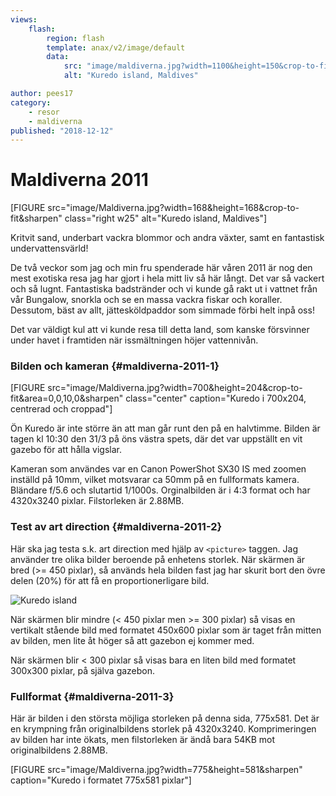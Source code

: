 ```yaml
---
views:
    flash:
        region: flash
        template: anax/v2/image/default
        data:
            src: "image/maldiverna.jpg?width=1100&height=150&crop-to-fit"
            alt: "Kuredo island, Maldives"

author: pees17
category:
    - resor
    - maldiverna
published: "2018-12-12"
---
```

Maldiverna 2011
==================================
[FIGURE src="image/Maldiverna.jpg?width=168&height=168&crop-to-fit&sharpen" class="right w25" alt="Kuredo island, Maldives"]

Kritvit sand, underbart vackra blommor och andra växter, samt en fantastisk undervattensvärld!

<!--more-->

De två veckor som jag och min fru spenderade här våren 2011 är nog den mest exotiska resa jag har gjort i hela mitt liv så här långt. Det var så vackert och så lugnt. Fantastiska badstränder och vi kunde gå rakt ut i vattnet från vår Bungalow, snorkla och se en massa vackra fiskar och koraller. Dessutom, bäst av allt, jättesköldpaddor som simmade förbi helt inpå oss!

Det var väldigt kul att vi kunde resa till detta land, som kanske försvinner under havet i framtiden när issmältningen höjer vattennivån.

### Bilden och kameran {#maldiverna-2011-1}

[FIGURE src="image/Maldiverna.jpg?width=700&height=204&crop-to-fit&area=0,0,10,0&sharpen" class="center" caption="Kuredo i 700x204, centrerad och croppad"]

Ön Kuredo är inte större än att man går runt den på en halvtimme. Bilden är tagen kl 10:30 den 31/3 på öns västra spets, där det var uppställt en vit gazebo för att hålla vigslar.

Kameran som användes var en Canon PowerShot SX30 IS med zoomen inställd på 10mm, vilket motsvarar ca 50mm på en fullformats kamera. Bländare f/5.6 och slutartid 1/1000s. Orginalbilden är i 4:3 format och har 4320x3240 pixlar. Filstorleken är 2.88MB.

### Test av art direction {#maldiverna-2011-2}
Här ska jag testa s.k. art direction med hjälp av `<picture>` taggen. Jag använder tre olika bilder beroende på enhetens storlek. När skärmen är bred (>= 450 pixlar), så används hela bilden fast jag har skurit bort den övre delen (20%) för att få en proportionerligare bild.

<picture>
    <source media="(min-width: 450px)" srcset="../image/Maldiverna.jpg?width=775&height=465&crop-to-fit&area=20,0,0,0&sharpen">
    <source media="(min-width: 300px)" srcset="../image/Maldiverna.jpg?width=450&height=600&crop-to-fit&area=20,0,0,20&sharpen">
    <img src="image/Maldiverna.jpg?width=300&height=300&crop-to-fit&area=23,50,27,0&sharpen" alt="Kuredo island">
</picture>

När skärmen blir mindre (< 450 pixlar men >= 300 pixlar) så visas en vertikalt stående bild med formatet 450x600 pixlar som är taget från mitten av bilden, men lite åt höger så att gazebon ej kommer med.

När skärmen blir < 300 pixlar så visas bara en liten bild med formatet 300x300 pixlar, på själva gazebon.

### Fullformat {#maldiverna-2011-3}

Här är bilden i den största möjliga storleken på denna sida, 775x581. Det är en krympning från originalbildens storlek på 4320x3240. Komprimeringen av bilden har inte ökats, men filstorleken är ändå bara 54KB mot originalbildens 2.88MB.

[FIGURE src="image/Maldiverna.jpg?width=775&height=581&sharpen" caption="Kuredo i formatet 775x581 pixlar"]
